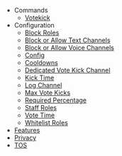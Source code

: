   - Commands
    - [Votekick](/Commands/Votekick.md)
  - Configuration
    - [Block Roles](/Configuration/Block%20Roles.md)
    - [Block or Allow Text Channels](/Configuration/Block%20or%20Allow%20Text%20Channels.md)
    - [Block or Allow Voice Channels](/Configuration/Block%20or%20Allow%20Voice%20Channels.md)
    - [Config](/Configuration/Config.md)
    - [Cooldowns](/Configuration/Cooldowns.md)
    - [Dedicated Vote Kick Channel](/Configuration/Dedicated%20Vote%20Kick%20Channel.md)
    - [Kick Time](/Configuration/Kick%20Time.md)
    - [Log Channel](/Configuration/Log%20Channel.md)
    - [Max Vote Kicks](/Configuration/Max%20Vote%20Kicks.md)
    - [Required Percentage](/Configuration/Required%20Percentage.md)
    - [Staff Roles](/Configuration/Staff%20Roles.md)
    - [Vote Time](/Configuration/Vote%20Time.md)
    - [Whitelist Roles](/Configuration/Whitelist%20Roles.md)
  - [Features](/Features.md)
  - [Privacy](/Privacy.md)
  - [TOS](/TOS.md)